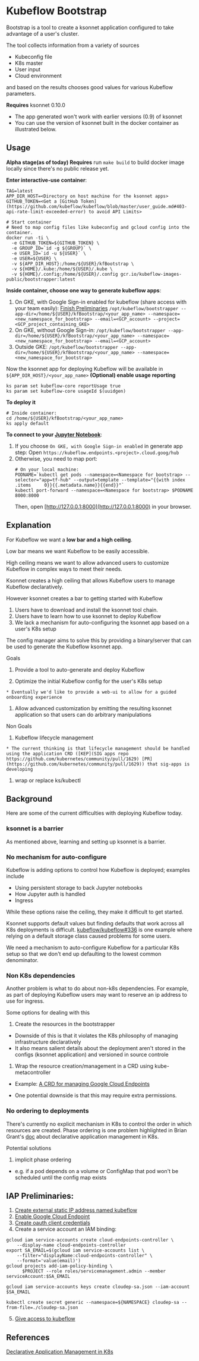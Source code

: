 # Kubeflow Bootstrap

Bootstrap is a tool to create a ksonnet application configured to take advantage
of a user's cluster.

The tool collects information from a variety of sources

- Kubeconfig file
- K8s master
- User input
- Cloud environment

and based on the results chooses good values for various Kubeflow parameters.

**Requires** ksonnet 0.10.0

  - The app generated won't work with earlier versions (0.9) of ksonnet
  - You can use the version of ksonnet built in the docker container as illustrated below.

## Usage

**Alpha stage(as of today) Requires** run ```make build``` to build docker image locally since there's no public release yet.

**Enter interactive-use container**:

```
TAG=latest
APP_DIR_HOST=<Directory on host machine for the ksonnet apps>
GITHUB_TOKEN=<Get a [GitHub Token](https://github.com/kubeflow/kubeflow/blob/master/user_guide.md#403-api-rate-limit-exceeded-error) to avoid API Limits>

# Start container
# Need to map config files like kubeconfig and gcloud config into the container.
docker run -ti \
  -e GITHUB_TOKEN=${GITHUB_TOKEN} \
  -e GROUP_ID=`id -g ${GROUP}` \
  -e USER_ID=`id -u ${USER}` \
  -e USER=${USER} \
  -v ${APP_DIR_HOST}:/home/${USER}/kfBootstrap \
  -v ${HOME}/.kube:/home/${USER}/.kube \
  -v ${HOME}/.config:/home/${USER}/.config gcr.io/kubeflow-images-public/bootstrapper:latest
```

**Inside container, choose one way to generate kubeflow apps**:
1. On GKE, with Google Sign-in enabled for kubeflow (share access with your team easily):
    [Finish Preliminaries](https://github.com/kubeflow/kubeflow/tree/master/bootstrap#iap-preliminaries)
    ```/opt/kubeflow/bootstrapper --app-dir=/home/${USER}/kfBootstrap/<your_app_name> --namespace=<new_namespace_for_bootstrap> --email=<GCP_account> --project=<GCP_project_containing_GKE>```
2. On GKE, without Google Sign-in:
```/opt/kubeflow/bootstrapper --app-dir=/home/${USER}/kfBootstrap/<your_app_name> --namespace=<new_namespace_for_bootstrap> --email=<GCP_account>```
3. Outside GKE:
```/opt/kubeflow/bootstrapper --app-dir=/home/${USER}/kfBootstrap/<your_app_name> --namespace=<new_namespace_for_bootstrap>```

Now the ksonnet app for deploying Kubeflow will be available in `${APP_DIR_HOST}/<your_app_name>`
**(Optional) enable usage reporting**
```
ks param set kubeflow-core reportUsage true
ks param set kubeflow-core usageId $(uuidgen)
```
**To deploy it**
```
# Inside container:
cd /home/${USER}/kfBootstrap/<your_app_name>
ks apply default
```

**To connect to your [Jupyter Notebook](http://jupyter.org/index.html)**:
1. If you choose ```On GKE, with Google Sign-in enabled``` in generate app step:
    Open ```https://kubeflow.endpoints.<project>.cloud.goog/hub```
2. Otherwise, you need to map port:
    ```
    # On your local machine:
    PODNAME=`kubectl get pods --namespace=<Namespace for bootstrap> --selector="app=tf-hub" --output=template --template="{{with index .items     0}}{{.metadata.name}}{{end}}"`
    kubectl port-forward --namespace=<Namespace for bootstrap> $PODNAME 8000:8000
    ```
    Then, open [http://127.0.0.1:8000](http://127.0.0.1:8000) in your browser.

## Explanation
For Kubeflow we want a **low bar and a high ceiling**.

Low bar means we want Kubeflow to be easily accessible.

High ceiling means we want to allow advanced users to customize Kubeflow in complex ways to meet their needs.

Ksonnet creates a high ceiling that allows Kubeflow users to manage Kubeflow declaratively.

However ksonnet creates a bar to getting started with Kubeflow

1. Users have to download and install the ksonnet tool chain.
1. Users have to learn how to use ksonnet to deploy Kubeflow
1. We lack a mechanism for auto-configuring the ksonnet app based on a user's K8s setup

The config manager aims to solve this by providing a binary/server that can be used to generate
the Kubeflow ksonnet app.

Goals
  1. Provide a tool to auto-generate and deploy Kubeflow

  1. Optimize the initial Kubeflow config for the user's K8s setup

  	* Eventually we'd like to provide a web-ui to allow for a guided onboarding experience

  1. Allow advanced customization by emitting the resulting ksonnet application so that users can do arbitrary
     manipulations

Non Goals

  1. Kubeflow lifecycle management

  	* The current thinking is that lifecycle management should be handled using the application CRD ([KEP](SIG apps repo https://github.com/kubernetes/community/pull/1629) [PR](https://github.com/kubernetes/community/pull/1629)) that sig-apps is developing

  1. wrap or replace ks/kubectl


## Background

Here are some of the current difficulties with deploying Kubeflow today.

### ksonnet is a barrier

As mentioned above, learning and setting up ksonnet is a barrier.

### No mechanism for auto-configure

Kubeflow is adding options to control how Kubeflow is deployed; examples include

- Using persistent storage to back Jupyter notebooks
- How Jupyter auth is handled
- Ingress

While these options raise the ceiling, they make it difficult to get started.

Ksonnet supports default values but finding defaults that work across all K8s deployments is difficult.
[kubeflow/kubeflow#336](https://github.com/kubeflow/kubeflow/issues/336) is one example where relying on a default
storage class caused problems for some users.

We need a mechanism to auto-configure Kubeflow for a particular K8s setup so that we don't end up defaulting
to the lowest common denominator.

### Non K8s dependencies

Another problem is what to do about non-k8s dependencies. For example, as part of deploying Kubeflow users may want to reserve
an ip address to use for ingress.

Some options for dealing with this

1. Create the resources in the bootstrapper

- Downside of this is that it violates the K8s philosophy of managing infrastructure
  declaratively
- It also means salient details about the deployment aren't stored in the configs
  (ksonnet application) and versioned in source controle

1. Wrap the resource creation/management in a CRD using kube-metacontroller

  - Example: [A CRD for managing Google Cloud Endpoints](https://github.com/danisla/cloud-endpoints-controller)

  - One potential downside is that this may require extra permissions.

### No ordering to deployments

There's currently no explicit mechanism in K8s to control the order in which resources are created. Phase ordering is one problem
highlighted in Brian Grant's [doc](https://goo.gl/T66ZcD) about declarative application management in K8s.

Potential solutions

1. implicit phase ordering

  - e.g. if a pod depends on a volume or ConfigMap that pod won't be scheduled
    until the config map exists

## IAP Preliminaries:
1. [Create external static IP address named kubeflow](https://github.com/kubeflow/kubeflow/blob/master/docs/gke/iap.md#create-an-external-static-ip-address)
2. [Enable Google Cloud Endpoint](https://console.cloud.google.com/apis/library/endpoints.googleapis.com/?q=Cloud%20Endpoints)
3. [Create oauth client credentials](https://github.com/kubeflow/kubeflow/blob/master/docs/gke/iap.md#create-oauth-client-credentials)
4. Create a service account an IAM binding:
```
gcloud iam service-accounts create cloud-endpoints-controller \
    --display-name cloud-endpoints-controller
export SA_EMAIL=$(gcloud iam service-accounts list \
    --filter="displayName:cloud-endpoints-controller" \
    --format='value(email)')
gcloud projects add-iam-policy-binding \
      $PROJECT --role roles/servicemanagement.admin --member serviceAccount:$SA_EMAIL

gcloud iam service-accounts keys create cloudep-sa.json --iam-account $SA_EMAIL

kubectl create secret generic --namespace=${NAMESPACE} cloudep-sa --from-file=./cloudep-sa.json
```
5. [Give access to kubeflow](https://github.com/kubeflow/kubeflow/blob/master/docs/gke/iap.md#adding-users)

## References

[Declarative Application Management in K8s](https://goo.gl/T66ZcD)
